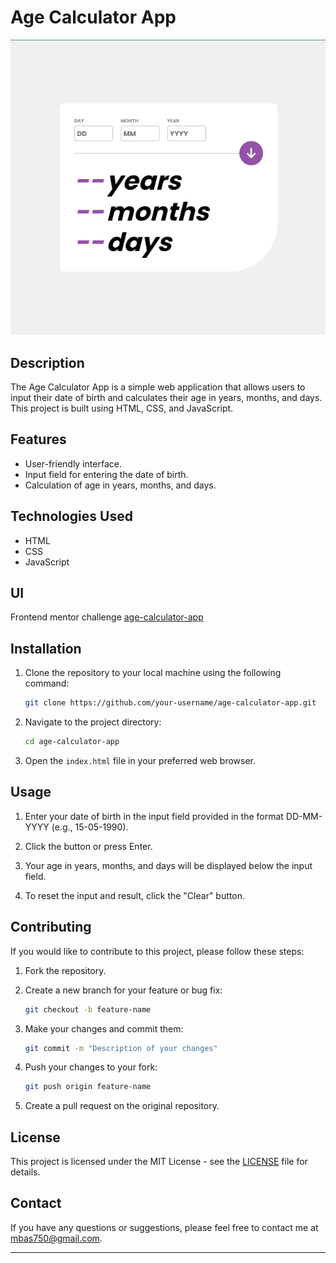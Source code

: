 # Age Calculator App

![Age Calculator App](screenshot.png)

## Description

The Age Calculator App is a simple web application that allows users to input their date of birth and calculates their age in years, months, and days. This project is built using HTML, CSS, and JavaScript.

## Features

- User-friendly interface.
- Input field for entering the date of birth.
- Calculation of age in years, months, and days.

## Technologies Used

- HTML
- CSS
- JavaScript

## UI
Frontend mentor challenge [age-calculator-app](https://www.frontendmentor.io/challenges/age-calculator-app-dF9DFFpj-Q)

## Installation

1. Clone the repository to your local machine using the following command:

   ```bash
   git clone https://github.com/your-username/age-calculator-app.git
   ```

2. Navigate to the project directory:

   ```bash
   cd age-calculator-app
   ```

3. Open the `index.html` file in your preferred web browser.

## Usage

1. Enter your date of birth in the input field provided in the format DD-MM-YYYY (e.g., 15-05-1990).

2. Click the button or press Enter.

3. Your age in years, months, and days will be displayed below the input field.

4. To reset the input and result, click the "Clear" button.

## Contributing

If you would like to contribute to this project, please follow these steps:

1. Fork the repository.

2. Create a new branch for your feature or bug fix:

   ```bash
   git checkout -b feature-name
   ```

3. Make your changes and commit them:

   ```bash
   git commit -m "Description of your changes"
   ```

4. Push your changes to your fork:

   ```bash
   git push origin feature-name
   ```

5. Create a pull request on the original repository.

## License

This project is licensed under the MIT License - see the [LICENSE](LICENSE) file for details.

## Contact

If you have any questions or suggestions, please feel free to contact me at [mbas750@gmail.com](mailto:mbas750@gmail.com).

---
